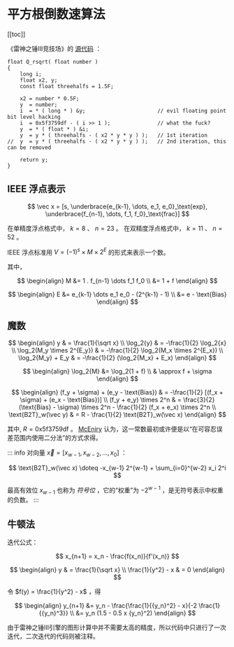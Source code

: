 # 平方根倒数速算法

[[toc]]

《雷神之锤III竞技场》的 [源代码](https://github.com/id-Software/Quake-III-Arena/blob/dbe4ddb10315479fc00086f08e25d968b4b43c49/code/game/q_math.c#L549-L572) ：

```c{10}
float Q_rsqrt( float number )
{
    long i;
    float x2, y;
    const float threehalfs = 1.5F;

    x2 = number * 0.5F;
    y  = number;
    i  = * ( long * ) &y;                       // evil floating point bit level hacking
    i  = 0x5f3759df - ( i >> 1 );               // what the fuck?
    y  = * ( float * ) &i;
    y  = y * ( threehalfs - ( x2 * y * y ) );   // 1st iteration
//  y  = y * ( threehalfs - ( x2 * y * y ) );   // 2nd iteration, this can be removed

    return y;
}
```

## IEEE 浮点表示

$$
\vec x = [s, \underbrace{e_{k-1}, \dots, e_1, e_0}_\text{exp}, \underbrace{f_{n-1}, \dots, f_1, f_0}_\text{frac}]
$$

在单精度浮点格式中， $k = 8$ 、 $n = 23$ 。
在双精度浮点格式中， $k = 11$ 、 $n = 52$ 。

IEEE 浮点标准用 $V = (-1)^s \times M \times 2^E$ 的形式来表示一个数。

其中，

$$
\begin{align}
  M &= 1 . f_{n-1} \dots f_1 f_0 \\
    &= 1 + f
\end{align}
$$

$$
\begin{align}
  E &= e_{k-1} \dots e_1 e_0 - (2^{k-1} - 1) \\
    &= e - \text{Bias}
\end{align}
$$

## 魔数

$$
\begin{align}
  y & = \frac{1}{\sqrt x} \\
  \log_2{y} & = -\frac{1}{2} \log_2{x} \\
  \log_2(M_y \times 2^{E_y}) & = -\frac{1}{2} \log_2(M_x \times 2^{E_x}) \\
  \log_2{M_y} + E_y & = -\frac{1}{2} (\log_2{M_x} + E_x)
\end{align}
$$

$$
\begin{align}
  \log_2{M}
    &= \log_2(1 + f) \\
    & \approx f + \sigma
\end{align}
$$

$$
\begin{align}
  (f_y + \sigma) + (e_y - \text{Bias}) & = -\frac{1}{2} [(f_x + \sigma) + (e_x - \text{Bias})] \\
  (f_y + e_y) \times 2^n & = \frac{3}{2} (\text{Bias} - \sigma) \times 2^n - \frac{1}{2} (f_x + e_x) \times 2^n \\
  \text{B2T}_w(\vec y) & = R - \frac{1}{2} \text{B2T}_w(\vec x)
\end{align}
$$

其中, $R = \text{0x5f3759df}$ 。
[McEniry](https://0x5f37642f.com/documents/McEniryMathematicsBehind.pdf) 认为，这一常数最初或许便是以“在可容忍误差范围内使用二分法”的方式求得。

::: info
对向量 $\vec x = [x_{w-1}, x_{w-2}, \dots, x_0]$ ：

$$ \text{B2T}_w(\vec x) \doteq -x_{w-1} 2^{w-1} + \sum_{i=0}^{w-2} x_i 2^i $$

最高有效位 $x_{w-1}$ 也称为 *符号位* ，它的“权重”为 $-2^{w-1}$ ，是无符号表示中权重的负数。
:::

## 牛顿法

迭代公式：

$$ x_{n+1} = x_n - \frac{f(x_n)}{f'(x_n)} $$

$$
\begin{align}
  y & = \frac{1}{\sqrt x} \\
  \frac{1}{y^2} - x & = 0
\end{align}
$$

令 $f(y) = \frac{1}{y^2} - x$ ，得

$$
\begin{align}
  y_{n+1}
    &= y_n - \frac{\frac{1}{{y_n}^2} - x}{-2 \frac{1}{{y_n}^3}} \\
    &= y_n (1.5 - 0.5 x {y_n}^2)
\end{align}
$$

由于雷神之锤III引擎的图形计算中并不需要太高的精度，所以代码中只进行了一次迭代，二次迭代的代码则被注释。
